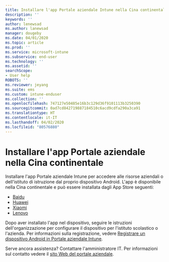 ```yaml
---
title: Installare l'app Portale aziendale Intune nella Cina continentale | Microsoft Docs
description: ''
keywords: ''
author: lenewsad
ms.author: lanewsad
manager: dougeby
ms.date: 04/01/2020
ms.topic: article
ms.prod: ''
ms.service: microsoft-intune
ms.subservice: end-user
ms.technology: ''
ms.assetid: ''
searchScope:
- User help
ROBOTS: ''
ms.reviewer: jeyang
ms.suite: ems
ms.custom: intune-enduser
ms.collection: ''
ms.openlocfilehash: 747127e50485e16b3c129d36f9101113b3250390
ms.sourcegitcommit: 0ad7cd842719887184510c6acd9cdfa290a3ca91
ms.translationtype: HT
ms.contentlocale: it-IT
ms.lasthandoff: 04/02/2020
ms.locfileid: "80576880"
---
```

# <a name="install-company-portal-app-in-mainland-china"></a>Installare l'app Portale aziendale nella Cina continentale   

Installare l'app Portale aziendale Intune per accedere alle risorse aziendali o dell'istituto di istruzione dal proprio dispositivo Android. L'app è disponibile nella Cina continentale e può essere installata dagli App Store seguenti: 

* [Baidu](https://go.microsoft.com/fwlink/?linkid=836946)
* [Huawei](https://go.microsoft.com/fwlink/?linkid=836948)
* [Xiaomi](https://go.microsoft.com/fwlink/?linkid=836947) 
* [Lenovo](https://go.microsoft.com/fwlink/?linkid=2125082)

Dopo aver installato l'app nel dispositivo, seguire le istruzioni dell'organizzazione per configurare il dispositivo per l'istituto scolastico o l'azienda. Per informazioni sulla registrazione, vedere [Registrare un dispositivo Android in Portale aziendale Intune](enroll-device-android-company-portal.md).  

Serve ancora assistenza? Contattare l'amministratore IT. Per informazioni sul contatto vedere il [sito Web del portale aziendale](https://go.microsoft.com/fwlink/?linkid=2010980).
